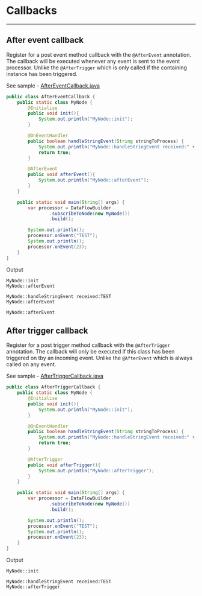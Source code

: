 # Callbacks
---

## After event callback
Register for a post event method callback with the `@AfterEvent` annotation. The callback will be executed whenever
any event is sent to the event processor. Unlike the `@AfterTrigger` which is only called if the containing instance has
been triggered.

See sample - [AfterEventCallback.java]({{fluxtion_example_src}}/reference/src/main/java/com/telamin/fluxtion/example/reference/bindnode/callback/AfterEventCallback.java)

```java
public class AfterEventCallback {
    public static class MyNode {
        @Initialise
        public void init(){
            System.out.println("MyNode::init");
        }

        @OnEventHandler
        public boolean handleStringEvent(String stringToProcess) {
            System.out.println("MyNode::handleStringEvent received:" + stringToProcess);
            return true;
        }

        @AfterEvent
        public void afterEvent(){
            System.out.println("MyNode::afterEvent");
        }
    }

    public static void main(String[] args) {
        var processor = DataFlowBuilder
                .subscribeToNode(new MyNode())
                .build();

        System.out.println();
        processor.onEvent("TEST");
        System.out.println();
        processor.onEvent(23);
    }
}
```

Output
```console
MyNode::init
MyNode::afterEvent

MyNode::handleStringEvent received:TEST
MyNode::afterEvent

MyNode::afterEvent
```

## After trigger callback
Register for a post trigger method callback with the `@AfterTrigger` annotation. The callback will only be executed if 
this class has been triggered on tby an incoming event. Unlike the `@AfterEvent` which is always called on any event.

See sample - [AfterTriggerCallback.java]({{fluxtion_example_src}}/reference/src/main/java/com/telamin/fluxtion/example/reference/bindnode/callback/AfterTriggerCallback.java)

```java
public class AfterTriggerCallback {
    public static class MyNode {
        @Initialise
        public void init(){
            System.out.println("MyNode::init");
        }

        @OnEventHandler
        public boolean handleStringEvent(String stringToProcess) {
            System.out.println("MyNode::handleStringEvent received:" + stringToProcess);
            return true;
        }

        @AfterTrigger
        public void afterTrigger(){
            System.out.println("MyNode::afterTrigger");
        }
    }

    public static void main(String[] args) {
        var processor = DataFlowBuilder
                .subscribeToNode(new MyNode())
                .build();

        System.out.println();
        processor.onEvent("TEST");
        System.out.println();
        processor.onEvent(23);
    }
}
```

Output
```console
MyNode::init

MyNode::handleStringEvent received:TEST
MyNode::afterTrigger
```